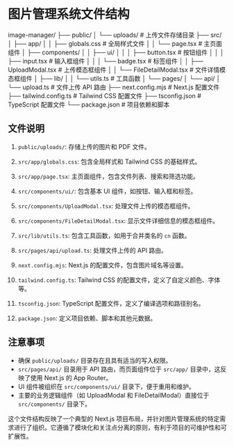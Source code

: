 # 图片管理系统文件结构
image-manager/
├── public/
│   └── uploads/             # 上传文件存储目录
├── src/
│   ├── app/
│   │   ├── globals.css      # 全局样式文件
│   │   └── page.tsx         # 主页面组件
│   ├── components/
│   │   ├── ui/
│   │   │   ├── button.tsx   # 按钮组件
│   │   │   ├── input.tsx    # 输入框组件
│   │   │   └── badge.tsx    # 标签组件
│   │   ├── UploadModal.tsx  # 上传模态框组件
│   │   └── FileDetailModal.tsx # 文件详情模态框组件
│   ├── lib/
│   │   └── utils.ts         # 工具函数
│   └── pages/
│       └── api/
│           └── upload.ts    # 文件上传 API 路由
├── next.config.mjs          # Next.js 配置文件
├── tailwind.config.ts       # Tailwind CSS 配置文件
├── tsconfig.json            # TypeScript 配置文件
└── package.json             # 项目依赖和脚本

## 文件说明

1. `public/uploads/`: 存储上传的图片和 PDF 文件。

2. `src/app/globals.css`: 包含全局样式和 Tailwind CSS 的基础样式。

3. `src/app/page.tsx`: 主页面组件，包含文件列表、搜索和筛选功能。

4. `src/components/ui/`: 包含基本 UI 组件，如按钮、输入框和标签。

5. `src/components/UploadModal.tsx`: 处理文件上传的模态框组件。

6. `src/components/FileDetailModal.tsx`: 显示文件详细信息的模态框组件。

7. `src/lib/utils.ts`: 包含工具函数，如用于合并类名的 `cn` 函数。

8. `src/pages/api/upload.ts`: 处理文件上传的 API 路由。

9. `next.config.mjs`: Next.js 的配置文件，包含图片域名等设置。

10. `tailwind.config.ts`: Tailwind CSS 的配置文件，定义了自定义颜色、字体等。

11. `tsconfig.json`: TypeScript 配置文件，定义了编译选项和路径别名。

12. `package.json`: 定义项目依赖、脚本和其他元数据。

## 注意事项

- 确保 `public/uploads/` 目录存在且具有适当的写入权限。
- `src/pages/api/` 目录用于 API 路由，而页面组件位于 `src/app/` 目录中，这反映了使用 Next.js 的 App Router。
- UI 组件被组织在 `src/components/ui/` 目录下，便于重用和维护。
- 主要的业务逻辑组件（如 UploadModal 和 FileDetailModal）直接位于 `src/components/` 目录下。

这个文件结构反映了一个典型的 Next.js 项目布局，并针对图片管理系统的特定需求进行了组织。它遵循了模块化和关注点分离的原则，有利于项目的可维护性和可扩展性。